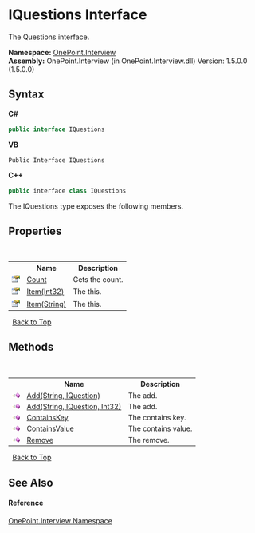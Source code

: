 # IQuestions Interface
 

The Questions interface.

**Namespace:**&nbsp;<a href="N_OnePoint_Interview">OnePoint.Interview</a><br />**Assembly:**&nbsp;OnePoint.Interview (in OnePoint.Interview.dll) Version: 1.5.0.0 (1.5.0.0)

## Syntax

**C#**<br />
``` C#
public interface IQuestions
```

**VB**<br />
``` VB
Public Interface IQuestions
```

**C++**<br />
``` C++
public interface class IQuestions
```

The IQuestions type exposes the following members.


## Properties
&nbsp;<table><tr><th></th><th>Name</th><th>Description</th></tr><tr><td>![Public property](media/pubproperty.gif "Public property")</td><td><a href="P_OnePoint_Interview_IQuestions_Count">Count</a></td><td>
Gets the count.</td></tr><tr><td>![Public property](media/pubproperty.gif "Public property")</td><td><a href="P_OnePoint_Interview_IQuestions_Item">Item(Int32)</a></td><td>
The this.</td></tr><tr><td>![Public property](media/pubproperty.gif "Public property")</td><td><a href="P_OnePoint_Interview_IQuestions_Item_1">Item(String)</a></td><td>
The this.</td></tr></table>&nbsp;
<a href="#iquestions-interface">Back to Top</a>

## Methods
&nbsp;<table><tr><th></th><th>Name</th><th>Description</th></tr><tr><td>![Public method](media/pubmethod.gif "Public method")</td><td><a href="M_OnePoint_Interview_IQuestions_Add">Add(String, IQuestion)</a></td><td>
The add.</td></tr><tr><td>![Public method](media/pubmethod.gif "Public method")</td><td><a href="M_OnePoint_Interview_IQuestions_Add_1">Add(String, IQuestion, Int32)</a></td><td>
The add.</td></tr><tr><td>![Public method](media/pubmethod.gif "Public method")</td><td><a href="M_OnePoint_Interview_IQuestions_ContainsKey">ContainsKey</a></td><td>
The contains key.</td></tr><tr><td>![Public method](media/pubmethod.gif "Public method")</td><td><a href="M_OnePoint_Interview_IQuestions_ContainsValue">ContainsValue</a></td><td>
The contains value.</td></tr><tr><td>![Public method](media/pubmethod.gif "Public method")</td><td><a href="M_OnePoint_Interview_IQuestions_Remove">Remove</a></td><td>
The remove.</td></tr></table>&nbsp;
<a href="#iquestions-interface">Back to Top</a>

## See Also


#### Reference
<a href="N_OnePoint_Interview">OnePoint.Interview Namespace</a><br />